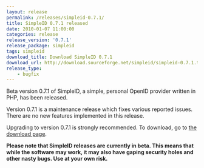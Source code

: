 ```yaml
---
layout: release
permalink: /releases/simpleid-0.7.1/
title: SimpleID 0.7.1 released
date: 2010-01-07 11:00:00
categories: release
release_version: '0.7.1'
release_package: simpleid
tags: simpleid
download_title: Download SimpleID 0.7.1
download_url: http://download.sourceforge.net/simpleid/simpleid-0.7.1.tar.gz
release_type: 
    - bugfix
---
```


Beta version 0.7.1 of SimpleID, a simple, personal OpenID provider written in PHP, has been released.

Version 0.7.1 is a maintenance release which fixes various reported issues. There are no new features implemented in this release.

Upgrading to version 0.7.1 is strongly recommended.  To download, go to [the download page](/download).

**Please note that SimpleID releases are currently in beta. This means that while the software may work, it may also have gaping security holes and other nasty bugs. Use at your own risk.**